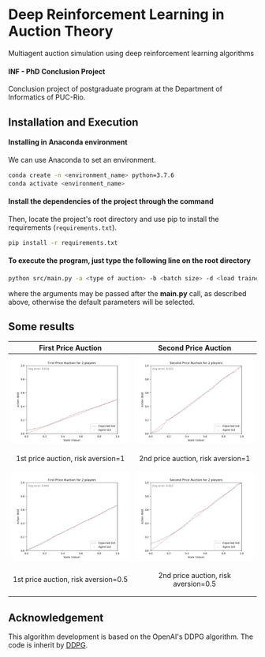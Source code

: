 # Deep Reinforcement Learning in Auction Theory 
Multiagent auction simulation using deep reinforcement learning algorithms

#### INF - PhD Conclusion Project
Conclusion project of postgraduate program at the Department of Informatics of PUC-Rio.

## Installation and Execution

#### Installing in Anaconda environment

We can use Anaconda to set an environment.

```bash
conda create -n <environment_name> python=3.7.6
conda activate <environment_name>
```

#### Install the dependencies of the project through the command

Then, locate the project's root directory and use pip to install the requirements (`requirements.txt`).

```bash
pip install -r requirements.txt
```

#### To execute the program, just type the following line on the root directory 

```bash
python src/main.py -a <type of auction> -b <batch size> -d <load trained models> -e <number of episodes> -n <number of players> -p   <ponderated average size> -r <aversion coefficient> -s <save test results in a plot> -t <use alert .mp3 file> -z <number of executions> 
```
where the arguments may be passed after the __main.py__ call, as described above, otherwise the default parameters will be selected.

## Some results


| First Price Auction | Second Price Auction |
|--------------------------|--------------------------|
| ![Figure 1](results/examples/first_price_30k_r1.png) | ![Figure 2](results/examples/second_price_30k_r1.png) |
| <p align="center">1st price auction, risk aversion=1</p> | <p align="center">2nd price auction, risk aversion=1</p> |
| ![Figure 1](results/examples/first_price_30k_r0.5.png) | ![Figure 2](results/examples/second_price_30k_r0.5.png) |
| <p align="center">1st price auction, risk aversion=0.5</p> | <p align="center">2nd price auction, risk aversion=0.5</p> |



## Acknowledgement

This algorithm development is based on the OpenAI's DDPG algorithm. The code is inherit by [DDPG](https://github.com/openai/baselines/blob/master/baselines/ddpg/ddpg.py).
